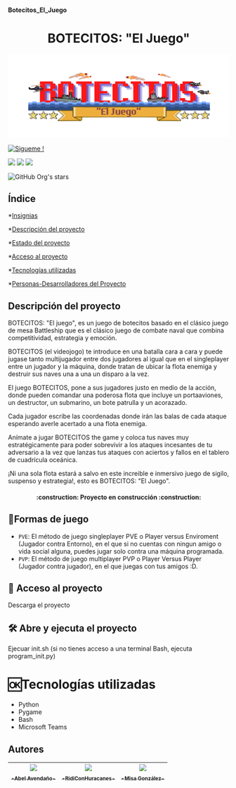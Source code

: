 #### Botecitos_El_Juego

<h1 align="center">BOTECITOS: "El Juego"</h1>

![BOTECITOS: el juego](https://github.com/AbelAvendanoArgueta/Botecitos_El_Juego/blob/main/recursos/imagenes/titulo_pant_inicial.png)
   <p align="left">

[![Sigueme !](https://img.shields.io/badge/Sígueme-%40medusin__corales-red)](https://www.youtube.com/watch?v=dQw4w9WgXcQ)

   <img src="https://img.shields.io/badge/Sígueme-%40medusin__corales-red"> <img src="https://img.shields.io/badge/Sígueme-%40aosorio.13-blue"> <img src="https://img.shields.io/badge/Sígueme-%40gg__misa__e1-yellow">
   </p>

![GitHub Org's stars](https://img.shields.io/github/stars/AbelAvendanoArgueta/Botecitos_El_Juego?style=social)

## Índice

*[Insignias](#insignias)

*[Descripción del proyecto](#Descripcion-del-proyecto)

*[Estado del proyecto](#Estado-del-proyecto)

*[Acceso al proyecto](#acceso-proyecto)

*[Tecnologías utilizadas](#tecnologías-utilizadas)

*[Personas-Desarrolladores del Proyecto](#personas-desarrolladores)


## Descripción del proyecto

BOTECITOS: "El juego", es un juego de botecitos basado en el clásico juego de mesa Battleship que es el clásico juego de combate naval que combina competitividad, estrategia y emoción.

BOTECITOS (el videojogo) te introduce en una batalla cara a cara y puede jugase tanto multijugador entre dos jugadores al igual que en el singleplayer entre un jugador y la máquina, donde tratan de ubicar la flota enemiga y destruir sus naves una a una un disparo a la vez.

El juego BOTECITOS, pone a sus jugadores justo en medio de la acción, donde pueden comandar una poderosa flota que incluye un portaaviones, un destructor, un submarino, un bote patrulla y un acorazado.

Cada jugador escribe las coordenadas donde irán las balas de cada ataque esperando averle acertado a una flota enemiga.

Anímate a jugar BOTECITOS the game y coloca tus naves muy estratégicamente para poder sobrevivir a los ataques incesantes de tu adversario a la vez que lanzas tus ataques con aciertos y fallos en el tablero de cuadrícula oceánica.

¡Ni una sola flota estará a salvo en este increible e inmersivo juego de sigilo, suspenso y estrategia!, esto es BOTECITOS: "El Juego".


<h4 align="center">
:construction: Proyecto en construcción :construction:
</h4>


## :hammer:Formas de juego
- `PVE`: El método de juego singleplayer PVE o Player versus Enviroment (Jugador contra Entorno), en el que si no cuentas con ningun amigo o vida social alguna, puedes jugar solo contra una máquina programada.
- `PVP`: El método de juego multiplayer PVP o Player Versus Player (Jugador contra jugador), en el que juegas con tus amigos :D.

## 📁 Acceso al proyecto
Descarga el proyecto

## 🛠️ Abre y ejecuta el proyecto
Ejecuar init.sh (si no tienes acceso a una terminal Bash, ejecuta program_init.py)

# :ok:Tecnologías utilizadas
- Python
- Pygame
- Bash
- Microsoft Teams

## Autores

| [<img src="https://avatars.githubusercontent.com/u/53498059?v=4" width=115><br><sub>-Abel Avendaño-</sub>](https://github.com/AbelAvendanoArgueta) |  [<img src="https://avatars.githubusercontent.com/u/118378677?v=4" width=115><br><sub>-RidiConHuracanes-</sub>](https://github.com/RidiConHuracanes) | [<img src="https://avatars.githubusercontent.com/u/117698707?v=4" width=115><br><sub>-Misa González-</sub>](https://github.com/ElMisaaa) |  
| :---: | :---: | :---: |